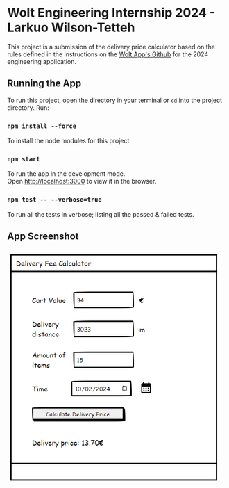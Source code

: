 # Wolt Engineering Internship 2024 - Larkuo Wilson-Tetteh

This project is a submission of the delivery price calculator based on the rules defined in the instructions on the [Wolt App's Github](https://github.com/woltapp/engineering-internship-2024) for the 2024 engineering application.

## Running the App

To run this project, open the directory in your terminal or `cd` into the project directory. Run:

### `npm install --force`

To install the node modules for this project.

### `npm start`

To run the app in the development mode.\
Open [http://localhost:3000](http://localhost:3000) to view it in the browser.

### `npm test -- --verbose=true`

To run all the tests in verbose; listing all the passed & failed tests.

## App Screenshot
![App Screenshot](./src/assets/app-screenshot.png)